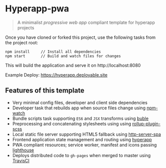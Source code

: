 # Hyperapp-pwa
> A minimalist _progressive web app_ compliant template for hyperapp projects

Once you have cloned or forked this project, use the following tasks from the project root:

```
npm install     // Install all dependencies
npm start       // Build and watch files for changes
```

This will build the application and serve it on http://localhost:8080

Example Deploy: https://hyperapp.deployable.site

## Features of this template

- Very minimal config files, developer and client side dependencies
- Developer task that rebuilds app when source files change using [npm-watch](https://www.npmjs.com/package/npm-watch)
- Bundle scripts task supporting `ES6` and `JSX` transforms using [buble](https://www.npmjs.com/package/buble)
- Preprocessing and concatenating stylesheets using using [rollup-plugin-scss](https://www.npmjs.com/package/rollup-plugin-scss)
- Local static file server supporting HTML5 fallback using [http-server-spa](https://www.npmjs.com/package/http-server-spa)
- Frontend application state management and routing using [hyperapp](https://www.npmjs.com/package/hyperapp)
- PWA compliant resources; service worker, manifest and icons passing [lighthouse](https://github.com/GoogleChrome/lighthouse)
- Deploys distributed code to `gh-pages` when merged to master using [TravisCI](https://travis-ci.org/)

